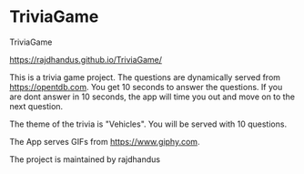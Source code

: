 # TriviaGame
TriviaGame

https://rajdhandus.github.io/TriviaGame/

This is a trivia game project. The questions are dynamically served from https://opentdb.com. You get 10 seconds to answer the questions. If you are dont answer in 10 seconds, the app will time you out and move on to the next question.

The theme of the trivia is "Vehicles". You will be served with 10 questions. 

The App serves GIFs from https://www.giphy.com. 

The project is maintained by rajdhandus
